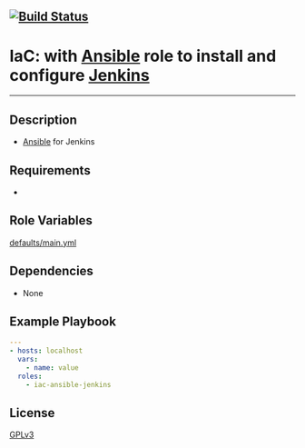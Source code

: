 [![Build Status](https://travis-ci.org/wluisaraujo/iac-ansible-jenkins.svg?branch=master)](https://travis-ci.org/wluisaraujo/iac-ansible-jenkins)
---
# IaC: with [Ansible](https://www.ansible.com) role to install and configure [Jenkins](https://jenkins.io/)
------------

Description
------------

 * [Ansible](https://www.ansible.com) for Jenkins

Requirements
------------

 *

Role Variables
--------------

[defaults/main.yml](defaults/main.yml)

Dependencies
------------

* None

Example Playbook
----------------
```yaml
---
- hosts: localhost
  vars:
    - name: value
  roles:
    - iac-ansible-jenkins
```

License
-------

[GPLv3](https://www.gnu.org/licenses/gpl-3.0.pt-br.html)
